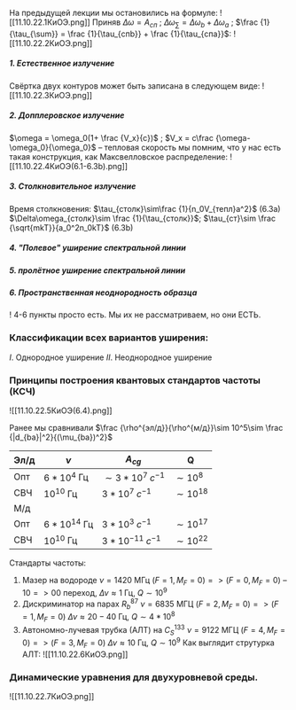 На предыдущей лекции мы остановились на формуле:
![[11.10.22.1КиОЭ.png]]
Приняв $\Delta\omega = A_{сп}$ ; $\Delta\omega_\sum = \Delta\omega_b + \Delta\omega_a$ ; $\frac {1}{\tau_{\sum}} = \frac {1}{\tau_{спb}} + \frac {1}{\tau_{спa}}$:
![[11.10.22.2КиОЭ.png]]

##### 1. Естественное излучение
Свёртка двух контуров может быть записана в следующем виде:
![[11.10.22.3КиОЭ.png]]

##### 2. Допплеровское излучение
$\omega = \omega_0(1+ \frac {V_x}{c})$ ; $V_x = c\frac {\omega-\omega_0}{\omega_0}$ – тепловая скорость
мы помним, что у нас есть такая конструкция, как Максвелловское распределение:
![[11.10.22.4КиОЭ(6.1-6.3b).png]]

##### 3. Столкновительное излучение
Время столкновения: $\tau_{столк}\sim\frac {1}{n_0V_{тепл}a^2}$ (6.3a)
$\Delta\omega_{столк}\sim \frac {1}{\tau_{столк}}$; $\tau_{ст}\sim \frac {\sqrt{mkT}}{a_0^2n_0kT}$ (6.3b)
##### 4. "Полевое" уширение спектральной линии
##### 5. пролётное уширение спектральной линии
##### 6. Пространственная неоднородность образца

! 4-6 пункты просто есть. Мы их не рассматриваем, но они ЕСТЬ.

### Классификации всех вариантов уширения:
$I$. Однородное уширение
$II$. Неоднородное уширение

### Принципы построения квантовых стандартов частоты (КСЧ)
![[11.10.22.5КиОЭ(6.4).png]]

Ранее мы сравнивали $\frac {\rho^{эл/д}}{\rho^{м/д}}\sim 10^5\sim \frac {|d_{ba}|^2}{(\mu_{ba})^2}$ 

| Эл/д | $\nu$ | $A_{cg}$ | Q |
| --- | --- | --- | ----|
| Опт |$6*10^4$ Гц | $\sim 3*10^7$ $c^{-1}$ | $\sim 10^8$ |
| СВЧ | $10^{10}$ Гц | $3*10^7$ $c^{-1}$| $\sim 10^{18}$|
| М/д | | | |
| Опт |$6*10^{14}$ Гц | $3*10^3$ $c^{-1}$ | $\sim 10^{17}$ |
| СВЧ | $10^{10}$ Гц | $3*10^{-11}$ $c^{-1}$ | $\sim 10^{22}$ |

Стандарты частоты:
1. Мазер на водороде 
	$\nu=1420$ МГц 
	$(F=1,M_F=0) => (F=0,M_F=0)$ – $10=>00$ переход,
	$\Delta\nu\approx1$ Гц, $Q\sim 10^9$ 
2. Дискриминатор на парах $R_b^{87}$
	$\nu=6835$ МГЦ
	$(F=2,M_F=0)=>(F=1,M_F=0)$
	$\Delta\nu\approx20-40$ Гц, $Q\sim 4*10^8$ 
3. Автономно-лучевая трубка (АЛТ) на $C_S^{133}$
	$\nu=9122$ МГЦ
	$(F=4,M_F=0)=>(F=3,M_F=0)$
	$\Delta\nu\approx10$ Гц, $Q\sim 10^9$ 
	Как выглядит струтурка АЛТ:
	![[11.10.22.6КиОЭ.png]]

### Динамические уравнения для двухуровневой среды.
![[11.10.22.7КиОЭ.png]]







 
